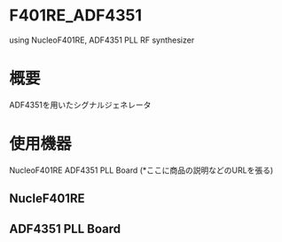 # F401RE_ADF4351
using NucleoF401RE, ADF4351 PLL RF synthesizer

# 概要
ADF4351を用いたシグナルジェネレータ

# 使用機器
NucleoF401RE
ADF4351 PLL Board (*ここに商品の説明などのURLを張る)

## NucleF401RE

## ADF4351 PLL Board
